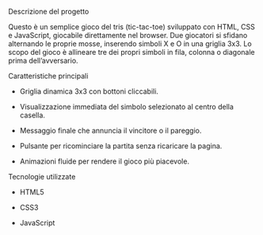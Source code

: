  Descrizione del progetto

Questo è un semplice gioco del tris (tic-tac-toe) sviluppato con HTML, CSS e JavaScript, giocabile direttamente nel browser. Due giocatori si sfidano alternando le proprie mosse, inserendo simboli X e O in una griglia 3x3.
Lo scopo del gioco è allineare tre dei propri simboli in fila, colonna o diagonale prima dell’avversario.

 Caratteristiche principali

   - Griglia dinamica 3x3 con bottoni cliccabili.

   - Visualizzazione immediata del simbolo selezionato al centro della casella.

   - Messaggio finale che annuncia il vincitore o il pareggio.

   - Pulsante per ricominciare la partita senza ricaricare la pagina.

   - Animazioni fluide per rendere il gioco più piacevole.

 Tecnologie utilizzate

   - HTML5 

   - CSS3 

   - JavaScript 
